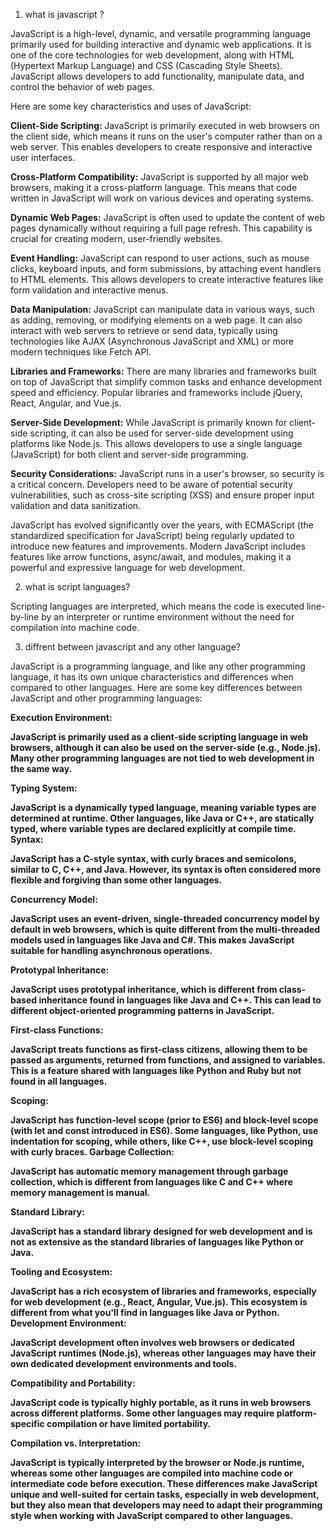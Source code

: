 1) what is javascript ?

JavaScript is a high-level, dynamic, and versatile programming language primarily used for building interactive and dynamic web applications. It is one of the core technologies for web development, along with HTML (Hypertext Markup Language) and CSS (Cascading Style Sheets). JavaScript allows developers to add functionality, manipulate data, and control the behavior of web pages.

Here are some key characteristics and uses of JavaScript:

<b>Client-Side Scripting: </b> JavaScript is primarily executed in web browsers on the client side, which means it runs on the user's computer rather than on a web server. This enables developers to create responsive and interactive user interfaces.

<b>Cross-Platform Compatibility:</b> JavaScript is supported by all major web browsers, making it a cross-platform language. This means that code written in JavaScript will work on various devices and operating systems.

<b>Dynamic Web Pages:</b> JavaScript is often used to update the content of web pages dynamically without requiring a full page refresh. This capability is crucial for creating modern, user-friendly websites.

<b>Event Handling:</b> JavaScript can respond to user actions, such as mouse clicks, keyboard inputs, and form submissions, by attaching event handlers to HTML elements. This allows developers to create interactive features like form validation and interactive menus.

<b>Data Manipulation:</b> JavaScript can manipulate data in various ways, such as adding, removing, or modifying elements on a web page. It can also interact with web servers to retrieve or send data, typically using technologies like AJAX (Asynchronous JavaScript and XML) or more modern techniques like Fetch API.

<b>Libraries and Frameworks:</b> There are many libraries and frameworks built on top of JavaScript that simplify common tasks and enhance development speed and efficiency. Popular libraries and frameworks include jQuery, React, Angular, and Vue.js.

<b>Server-Side Development:</b> While JavaScript is primarily known for client-side scripting, it can also be used for server-side development using platforms like Node.js. This allows developers to use a single language (JavaScript) for both client and server-side programming.

<b>Security Considerations:</b> JavaScript runs in a user's browser, so security is a critical concern. Developers need to be aware of potential security vulnerabilities, such as cross-site scripting (XSS) and ensure proper input validation and data sanitization.

JavaScript has evolved significantly over the years, with ECMAScript (the standardized specification for JavaScript) being regularly updated to introduce new features and improvements. Modern JavaScript includes features like arrow functions, async/await, and modules, making it a powerful and expressive language for web development.


2) what is script languages?

Scripting languages are interpreted, which means the code is executed line-by-line by an interpreter or runtime environment without the need for compilation into machine code.


3) diffrent between javascript and any other language?

JavaScript is a programming language, and like any other programming language, it has its own unique characteristics and differences when compared to other languages. Here are some key differences between JavaScript and other programming languages:

<b> Execution Environment:<b>

JavaScript is primarily used as a client-side scripting language in web browsers, although it can also be used on the server-side (e.g., Node.js). Many other programming languages are not tied to web development in the same way.

<b>Typing System:</b>

JavaScript is a dynamically typed language, meaning variable types are determined at runtime. Other languages, like Java or C++, are statically typed, where variable types are declared explicitly at compile time.
Syntax:

JavaScript has a C-style syntax, with curly braces and semicolons, similar to C, C++, and Java. However, its syntax is often considered more flexible and forgiving than some other languages.

<b>Concurrency Model:</b>

JavaScript uses an event-driven, single-threaded concurrency model by default in web browsers, which is quite different from the multi-threaded models used in languages like Java and C#. This makes JavaScript suitable for handling asynchronous operations.


<b>Prototypal Inheritance:</b>

JavaScript uses prototypal inheritance, which is different from class-based inheritance found in languages like Java and C++. This can lead to different object-oriented programming patterns in JavaScript.


<b>First-class Functions:</b>

JavaScript treats functions as first-class citizens, allowing them to be passed as arguments, returned from functions, and assigned to variables. This is a feature shared with languages like Python and Ruby but not found in all languages.


<b>Scoping:</b>

JavaScript has function-level scope (prior to ES6) and block-level scope (with let and const introduced in ES6). Some languages, like Python, use indentation for scoping, while others, like C++, use block-level scoping with curly braces.
Garbage Collection:

JavaScript has automatic memory management through garbage collection, which is different from languages like C and C++ where memory management is manual.


<b>Standard Library:</b>

JavaScript has a standard library designed for web development and is not as extensive as the standard libraries of languages like Python or Java.


<b>Tooling and Ecosystem:</b>

JavaScript has a rich ecosystem of libraries and frameworks, especially for web development (e.g., React, Angular, Vue.js). This ecosystem is different from what you'll find in languages like Java or Python.
Development Environment:

JavaScript development often involves web browsers or dedicated JavaScript runtimes (Node.js), whereas other languages may have their own dedicated development environments and tools.


<b>Compatibility and Portability:</b>

JavaScript code is typically highly portable, as it runs in web browsers across different platforms. Some other languages may require platform-specific compilation or have limited portability.

<b>Compilation vs. Interpretation:</b>

JavaScript is typically interpreted by the browser or Node.js runtime, whereas some other languages are compiled into machine code or intermediate code before execution.
These differences make JavaScript unique and well-suited for certain tasks, especially in web development, but they also mean that developers may need to adapt their programming style when working with JavaScript compared to other languages.
